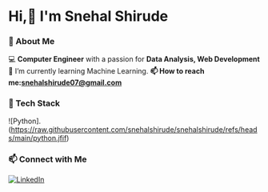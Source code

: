 # Hi,👋 I'm Snehal Shirude 

<!--
**snehalshirude/snehalshirude** is a ✨ _special_ ✨ repository because its `README.md` (this file) appears on your GitHub profile.

Here are some ideas to get you started:

- 🔭 I’m currently working on ...
- 🌱 I’m currently learning ...
- 👯 I’m looking to collaborate on ...
- 🤔 I’m looking for help with ...
- 💬 Ask me about ...
- 📫 How to reach me: ...
- 😄 Pronouns: ...
- ⚡ Fun fact: ...
-->
### 🚀 About Me  
💻 **Computer Engineer** with a passion for **Data Analysis, Web Development**   
🌱 I’m currently learning Machine Learning. 
**📫 How to reach me:snehalshirude07@gmail.com**

### 🔧 Tech Stack  
![Python].(https://raw.githubusercontent.com/snehalshirude/snehalshirude/refs/heads/main/python.jfif)

### 📫 Connect with Me  
[![LinkedIn](https://img.shields.io/badge/LinkedIn-0A66C2?style=for-the-badge&logo=linkedin&logoColor=white)](your-linkedin-url)  
